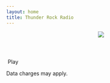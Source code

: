 ```yaml
---
layout: home
title: Thunder Rock Radio
---
```


<header id="header">
	<img class="logo" src="{{ 'assets/images/thunder-rock-logo-and-tag.png' | relative_url }}" />
</header>

<!--
<p>
<img class="coming-soon" src="{{ 'assets/images/home/live-stream-coming-soon.png' | relative_url }}" />
</p>
-->

<div id="stream-container">
  <div id="stream-button" class="stream-button play">
    <div id="stream-button-text"><i class="fa fa-play"></i> &nbsp;Play</div>
    <div id="playing" class="playing">
      <div class="rect1"></div>
      <div class="rect2"></div>
      <div class="rect3"></div>
      <div class="rect4"></div>
      <div class="rect5"></div>
    </div>
  </div>
</div>
<p id="data-disclaimer">Data charges may apply.</p>


